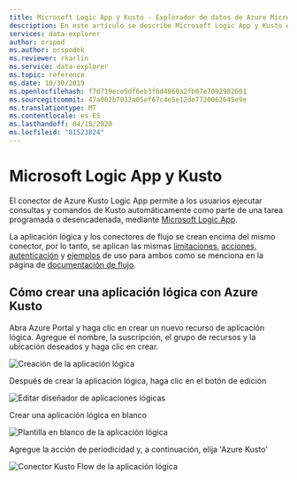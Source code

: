 ```yaml
---
title: Microsoft Logic App y Kusto - Explorador de datos de Azure Microsoft Docs
description: En este artículo se describe Microsoft Logic App y Kusto en Azure Data Explorer.
services: data-explorer
author: orspod
ms.author: orspodek
ms.reviewer: rkarlin
ms.service: data-explorer
ms.topic: reference
ms.date: 10/30/2019
ms.openlocfilehash: f7d719ece5df6eb3f6d4060a2fb07e7092902601
ms.sourcegitcommit: 47a002b7032a05ef67c4e5e12de7720062645e9e
ms.translationtype: MT
ms.contentlocale: es-ES
ms.lasthandoff: 04/15/2020
ms.locfileid: "81523824"
---
```

# <a name="microsoft-logic-app-and-kusto"></a>Microsoft Logic App y Kusto

El conector de Azure Kusto Logic App permite a los usuarios ejecutar consultas y comandos de Kusto automáticamente como parte de una tarea programada o desencadenada, mediante [Microsoft Logic App](https://docs.microsoft.com/azure/logic-apps/logic-apps-what-are-logic-apps).

La aplicación lógica y los conectores de flujo se crean encima del mismo conector, por lo tanto, se aplican las mismas [limitaciones,](flow.md#limitations) [acciones,](flow.md#azure-kusto-flow-actions) [autenticación](flow.md#authentication) y [ejemplos](flow.md#usage-examples) de uso para ambos como se menciona en la página de [documentación de flujo](flow.md).


## <a name="how-to-create-a-logic-app-with-azure-kusto"></a>Cómo crear una aplicación lógica con Azure Kusto

Abra Azure Portal y haga clic en crear un nuevo recurso de aplicación lógica.
Agregue el nombre, la suscripción, el grupo de recursos y la ubicación deseados y haga clic en crear.

![Creación de la aplicación lógica](./Images/KustoTools-LogicApp/logicapp-createlogicapp.png "logicapp-createlogicapp")

Después de crear la aplicación lógica, haga clic en el botón de edición

![Editar diseñador de aplicaciones lógicas](./Images/KustoTools-LogicApp/logicapp-editdesigner.png "logicapp-editdesigner")

Crear una aplicación lógica en blanco

![Plantilla en blanco de la aplicación lógica](./Images/KustoTools-LogicApp/logicapp-blanktemplate.png "logicapp-blanktemplate")

Agregue la acción de periodicidad y, a continuación, elija 'Azure Kusto'

![Conector Kusto Flow de la aplicación lógica](./Images/KustoTools-LogicApp/logicapp-kustoconnector.png "logicapp-kustoconnector")
